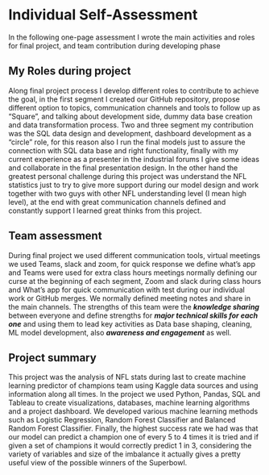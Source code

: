 # Individual Self-Assessment 

In the following one-page assessment I wrote the main activities and roles for final project, and team contribution during developing phase

## My Roles during project
Along final project process I develop different roles to contribute to achieve the goal, in the first segment I created our GitHub repository, propose different option to topics, communication channels and tools to follow up as “Square”, and talking about development side, dummy data base creation and data transformation process.  Two and three segment my contribution was the SQL data design and development, dashboard development as a “circle” role, for this reason also I run the final models just to assure the connection with SQL data base and right functionality, finally with my current experience as a presenter in the industrial forums I give some ideas and collaborate in the final presentation design. In the other hand the greatest personal challenge during this project was understand the NFL statistics just to try to give more support during our model design and work together with two guys with other NFL understanding level (I mean high level), at the end with great communication channels defined and constantly support I learned great thinks from this project.

## Team assessment 
During final project we used different communication tools, virtual meetings we used Teams, slack and zoom, for quick response we define what’s app and Teams were used for extra class hours meetings normally defining our curse at the beginning of each segment, Zoom and slack during class hours and What’s app for quick communication with test during our individual work or GitHub merges.  We normally defined meeting notes and share in the main channels. The strengths of this team were the **_knowledge sharing_** between everyone and define strengths for **_major technical skills for each one_** and using them to lead key activities as Data base shaping, cleaning, ML model development, also **_awareness and engagement_** as well.

## Project summary

This project was the analysis of NFL stats during last to create machine learning predictor of champions team using Kaggle data sources and using information along all times. In the project we used Python, Pandas, SQL and Tableau to create visualizations, databases, machine learning algorithms and a project dashboard. We developed various machine learning methods such as Logistic Regression, Random Forest Classifier and Balanced Random Forest Classifier. Finally, the highest success rate we had was that our model can predict a champion one of every 5 to 4 times it is tried and if given a set of champions it would correctly predict 1 in 3, considering the variety of variables and size of the imbalance it actually gives a pretty useful view of the possible winners of the Superbowl.
